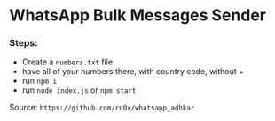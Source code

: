 # WhatsApp Bulk Messages Sender

### Steps:

- Create a `numbers.txt` file
- have all of your numbers there, with country code, without +
- run `npm i`
- run `node index.js` or `npm start`

Source: `https://github.com/rn0x/whatsapp_adhkar`

